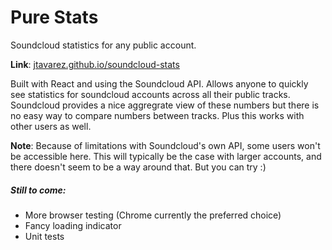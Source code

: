 # Pure Stats

Soundcloud statistics for any public account.

**Link**: [jtavarez.github.io/soundcloud-stats](https://jtavarez.github.io/soundcloud-stats)


Built with React and using the Soundcloud API. Allows anyone to quickly see statistics for soundcloud accounts across all their public tracks. Soundcloud provides a nice aggregrate view of these numbers but there is no easy way to compare numbers between tracks. Plus this works with other users as well.

**Note**: Because of limitations with Soundcloud's own API, some users won't be accessible here. This will typically be the case with larger accounts, and there doesn't seem to be a way around that. But you can try :)

##### Still to come:
* More browser testing (Chrome currently the preferred choice)
* Fancy loading indicator
* Unit tests
